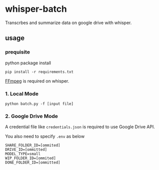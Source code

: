 # whisper-batch

Transcrbes and summarize data on google drive with whisper.

## usage

### prequisite

python package install
```
pip install -r requirements.txt
```

[FFmpeg](https://ffmpeg.org/download.html) is required on whisper.

### 1. Local Mode
```
python batch.py -f [input file]
```

### 2. Google Drive Mode
A credential file like `credentials.json` is required to use Google Drive API.

You also need to specify `.env` as below
```.env
SHARE_FOLDER_ID=[ommited]
DRIVE_ID=[ommitted]
MODEL_TYPE=small
WIP_FOLDER_ID=[ommited]
DONE_FOLDER_ID=[ommitted]
```
